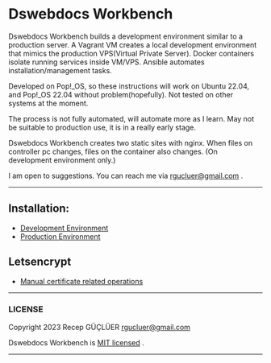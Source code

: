 # Dswebdocs Workbench

Dswebdocs Workbench builds a development environment similar to a production server. A Vagrant VM creates a local development environment that mimics the production VPS(Virtual Private Server). Docker containers isolate running services inside VM/VPS. Ansible automates installation/management tasks.


Developed on Pop!_OS, so these instructions will work on Ubuntu 22.04, and Pop!_OS 22.04 without problem(hopefully). Not tested on other systems at the moment.


The process is not fully automated, will automate more as I learn.
May not be suitable to production use, it is in a really early stage. 


Dswebdocs Workbench creates two static sites with nginx. When files on controller pc changes, files on the container also changes. (On development environment only.)


I am open to suggestions. You can reach me via rgucluer@gmail.com .

-----

## Installation:
  - [Development Environment](docs/install_dev.md)
  - [Production Environment](docs/install_prod.md)


## Letsencrypt
- [Manual certificate related operations](docs/lego_certs.md)
-----

### LICENSE

Copyright 2023 Recep GÜÇLÜER rgucluer@gmail.com

Dswebdocs Workbench is [MIT licensed](LICENSE) .

-----

